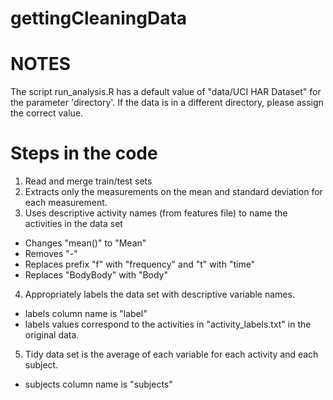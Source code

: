 # gettingCleaningData
NOTES
=================
The script run_analysis.R has a default value of "data/UCI HAR Dataset" for the parameter 'directory'.
If the data is in a different directory, please assign the correct value.

Steps in the code
=================
1. Read and merge train/test sets
2. Extracts only the measurements on the mean and standard deviation for each measurement.
3. Uses descriptive activity names (from features file) to name the activities in the data set
- Changes "mean()" to "Mean"
- Removes "-"
- Replaces prefix "f" with "frequency" and "t" with "time"
- Replaces "BodyBody" with "Body"
4. Appropriately labels the data set with descriptive variable names.
- labels column name is "label"
- labels values correspond to the activities in "activity_labels.txt" in the original data.
5. Tidy data set is the average of each variable for each activity and each subject.
- subjects column name is "subjects"

